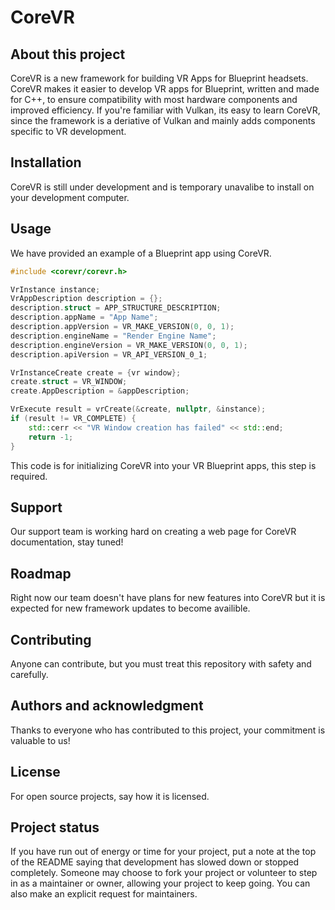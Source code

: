 # CoreVR

## About this project
CoreVR is a new framework for building VR Apps for Blueprint headsets. CoreVR makes it easier to develop VR apps for Blueprint,
written and made for C++, to ensure compatibility with most hardware components and improved efficiency. If you're familiar with Vulkan, its easy to learn CoreVR,
since the framework is a deriative of Vulkan and mainly adds components specific to VR development.

## Installation
CoreVR is still under development and is temporary unavalibe to install on your development computer.

## Usage
We have provided an example of a Blueprint app using CoreVR.
```cpp
#include <corevr/corevr.h>

VrInstance instance;
VrAppDescription description = {};
description.struct = APP_STRUCTURE_DESCRIPTION;
description.appName = "App Name";
description.appVersion = VR_MAKE_VERSION(0, 0, 1);
description.engineName = "Render Engine Name";
description.engineVersion = VR_MAKE_VERSION(0, 0, 1);
description.apiVersion = VR_API_VERSION_0_1;

VrInstanceCreate create = {vr window};
create.struct = VR_WINDOW;
create.AppDescription = &appDescription;

VrExecute result = vrCreate(&create, nullptr, &instance);
if (result != VR_COMPLETE) {
    std::cerr << "VR Window creation has failed" << std::end;
    return -1;
}
```

This code is for initializing CoreVR into your VR Blueprint apps, this step is required.

## Support
Our support team is working hard on creating a web page for CoreVR documentation, stay tuned!

## Roadmap
Right now our team doesn't have plans for new features into CoreVR but it is expected for new framework updates to become availible.

## Contributing
Anyone can contribute, but you must treat this repository with safety and carefully.

## Authors and acknowledgment
Thanks to everyone who has contributed to this project, your commitment is valuable to us!
## License
For open source projects, say how it is licensed.

## Project status
If you have run out of energy or time for your project, put a note at the top of the README saying that development has slowed down or stopped completely. Someone may choose to fork your project or volunteer to step in as a maintainer or owner, allowing your project to keep going. You can also make an explicit request for maintainers.
